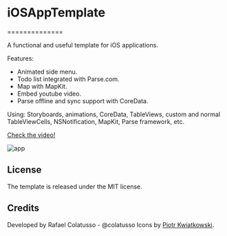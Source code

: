 # iOSAppTemplate
==============

A functional and useful template for iOS applications.

Features:
- Animated side menu.
- Todo list integrated with Parse.com.
- Map with MapKit.
- Embed youtube video.
- Parse offline and sync support with CoreData.

Using: Storyboards, animations, CoreData, TableViews, custom and normal TableViewCells, NSNotification, MapKit,
Parse framework, etc.

[Check the video!](http://www.youtube.com/watch?v=OWnbaRlqfto)

![app](http://www.colatusso.com.br/images/app.png)

## License
The template is released under the MIT license.

## Credits
Developed by Rafael Colatusso - @colatusso
Icons by [Piotr Kwiatkowski](http://ikons.piotrkwiatkowski.co.uk/).